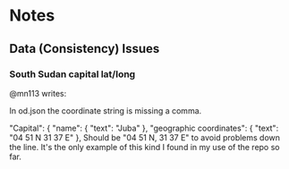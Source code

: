 # Notes

## Data (Consistency) Issues

### South Sudan capital lat/long

@mn113 writes:

In od.json the coordinate string is missing a comma.

"Capital": { "name": { "text": "Juba" }, "geographic coordinates": { "text": "04 51 N 31 37 E" },
Should be "04 51 N, 31 37 E" to avoid problems down the line.
It's the only example of this kind I found in my use of the repo so far.

